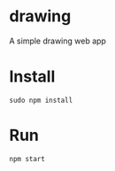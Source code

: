 drawing
=======

A simple drawing web app

# Install

```
sudo npm install
```


# Run
```
npm start
```
